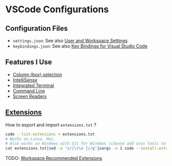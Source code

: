 VSCode Configurations
========================

Configuration Files
---------------------

* `settings.json`: See also [User and Workspace Settings](https://code.visualstudio.com/docs/getstarted/settings)
* `keybindings.json`: See also [Key Bindings for Visual Studio Code](https://code.visualstudio.com/docs/getstarted/keybindings)

Features I Use
---------------------

* [Column (box) selection](https://code.visualstudio.com/docs/editor/codebasics#_column-box-selection)
* [IntelliSense](https://code.visualstudio.com/docs/editor/intellisense)
* [Integrated Terminal](https://code.visualstudio.com/docs/editor/integrated-terminal)
* [Command Line](https://code.visualstudio.com/docs/editor/command-line)
* [Screen Readers](https://code.visualstudio.com/docs/editor/accessibility#_screen-readers)

[Extensions](https://code.visualstudio.com/docs/editor/extension-gallery)
-----------------------------------------------------------------------------

How to export and import `extensions.txt` ?

```bash
code --list-extensions > extensions.txt
# Works on Linux, Mac.
# Also works on Windows with Git for Windows (choose add unix tools to PATH) installed
cat extensions.txt|sed -e 's/[\r\n ]//g'|xargs -n 1 code --install-extension
```

TODO: [Workspace Recommended Extensions](https://code.visualstudio.com/docs/editor/extension-gallery#_workspace-recommended-extensions)
